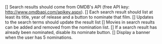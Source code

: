 [] Search results should come from OMDB's API (free API key: http://www.omdbapi.com/apikey.aspx).
[] Each search result should list at least its title, year of release and a button to nominate that film.
[] Updates to the search terms should update the result list
[] Movies in search results can be added and removed from the nomination list.
[] If a search result has already been nominated, disable its nominate button.
[] Display a banner when the user has 5 nominations.
